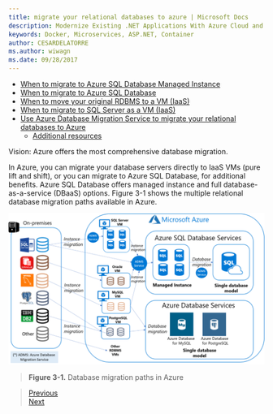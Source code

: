 ```yaml
---
title: migrate your relational databases to azure | Microsoft Docs 
description: Modernize Existing .NET Applications With Azure Cloud and Windows Containers | migrate your relational databases to azure
keywords: Docker, Microservices, ASP.NET, Container
author: CESARDELATORRE
ms.author: wiwagn
ms.date: 09/28/2017
---
```

-   [When to migrate to Azure SQL Database Managed Instance](#when-to-migrate-to-azure-sql-database-managed-instance)
-   [When to migrate to Azure SQL Database ](#when-to-migrate-to-azure-sql-database)
-   [When to move your original RDBMS to a VM (IaaS)](#when-to-move-your-original-rdbms-to-a-vm-iaas)
-   [When to migrate to SQL Server as a VM (IaaS)](#when-to-migrate-to-sql-server-as-a-vm-iaas)
-   [Use Azure Database Migration Service to migrate your relational databases to Azure ](#use-azure-database-migration-service-to-migrate-your-relational-databases-to-azure)
    -   [Additional resources](#additional-resources)


Vision: Azure offers the most comprehensive database migration.

In Azure, you can migrate your database servers directly to IaaS VMs (pure lift and shift), or you can migrate to Azure SQL Database, for additional benefits. Azure SQL Database offers managed instance and full database-as-a-service (DBaaS) options. Figure 3-1 shows the multiple relational database migration paths available in Azure.

![](./media/image1.png)

> **Figure 3-1.** Database migration paths in Azure


> [Previous](../lift-and-shift-existing-apps-azure-iaas/use-azure-site-recovery-to-migrate-your-existing-vms-to-azure-vms.md)  
[Next](when-to-migrate-to-azure-sql-database-managed-instance.md)
